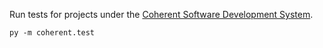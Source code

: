 Run tests for projects under the [Coherent Software Development System](https://github.com/coherent-oss/system/blob/main/README.md).

```
py -m coherent.test
```

